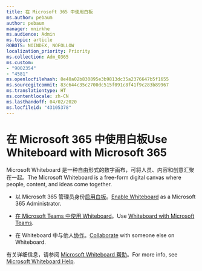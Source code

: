 ```yaml
---
title: 在 Microsoft 365 中使用白板
ms.author: pebaum
author: pebaum
manager: mnirkhe
ms.audience: Admin
ms.topic: article
ROBOTS: NOINDEX, NOFOLLOW
localization_priority: Priority
ms.collection: Adm_O365
ms.custom:
- "9002354"
- "4581"
ms.openlocfilehash: 8e40a02b830895e3b9813dc35a2376647b5f1655
ms.sourcegitcommit: 83c644c35c2700dc515f091c8f41f9c283b89967
ms.translationtype: HT
ms.contentlocale: zh-CN
ms.lasthandoff: 04/02/2020
ms.locfileid: "43105378"
---
```

# <a name="use-whiteboard-with-microsoft-365"></a><span data-ttu-id="3e1b8-102">在 Microsoft 365 中使用白板</span><span class="sxs-lookup"><span data-stu-id="3e1b8-102">Use Whiteboard with Microsoft 365</span></span>

<span data-ttu-id="3e1b8-103">Microsoft Whiteboard 是一种自由形式的数字画布，可将人员、内容和创意汇聚在一起。</span><span class="sxs-lookup"><span data-stu-id="3e1b8-103">The Microsoft Whiteboard is a free-form digital canvas where people, content, and ideas come together.</span></span> 

- <span data-ttu-id="3e1b8-104">以 Microsoft 365 管理员身份[启用白板](https://support.office.com/article/Microsoft-Whiteboard-Help-d236aef8-fcdf-4b5e-b5d7-7f157461e920#bkmk_07)。</span><span class="sxs-lookup"><span data-stu-id="3e1b8-104">[Enable Whiteboard](https://support.office.com/article/Microsoft-Whiteboard-Help-d236aef8-fcdf-4b5e-b5d7-7f157461e920#bkmk_07) as a Microsoft 365 Administrator.</span></span> 

- <span data-ttu-id="3e1b8-105">[在 Microsoft Teams 中使用 Whiteboard](https://support.microsoft.com/zh-CN/office/use-whiteboard-in-microsoft-teams-7a6e7218-e9dc-4ccc-89aa-b1a0bb9c31ee)。</span><span class="sxs-lookup"><span data-stu-id="3e1b8-105">Use [Whiteboard with Microsoft Teams](https://support.microsoft.com/zh-CN/office/use-whiteboard-in-microsoft-teams-7a6e7218-e9dc-4ccc-89aa-b1a0bb9c31ee).</span></span> 

- <span data-ttu-id="3e1b8-106">在 Whiteboard 中与他人[协作](https://support.office.com/article/Microsoft-Whiteboard-Help-d236aef8-fcdf-4b5e-b5d7-7f157461e920#bkmk_27)。</span><span class="sxs-lookup"><span data-stu-id="3e1b8-106">[Collaborate](https://support.office.com/article/Microsoft-Whiteboard-Help-d236aef8-fcdf-4b5e-b5d7-7f157461e920#bkmk_27) with someone else on Whiteboard.</span></span> 

<span data-ttu-id="3e1b8-107">有关详细信息，请参阅 [Microsoft Whiteboard 帮助](https://support.office.com/article/Microsoft-Whiteboard-Help-d236aef8-fcdf-4b5e-b5d7-7f157461e920)。</span><span class="sxs-lookup"><span data-stu-id="3e1b8-107">For more info, see [Microsoft Whiteboard Help](https://support.office.com/article/Microsoft-Whiteboard-Help-d236aef8-fcdf-4b5e-b5d7-7f157461e920).</span></span> 
